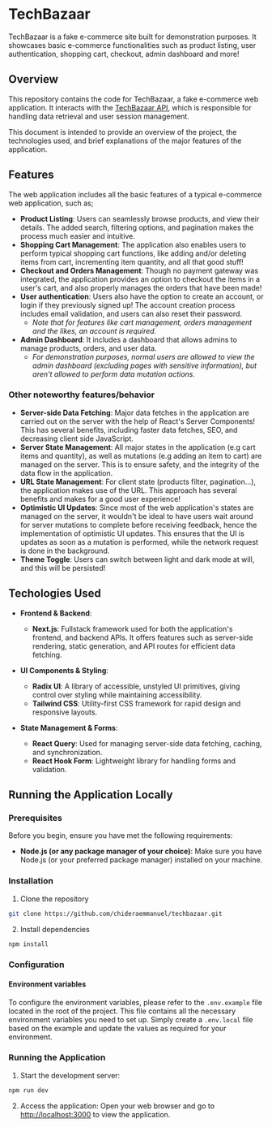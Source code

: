 # TechBazaar

TechBazaar is a fake e-commerce site built for demonstration purposes. It showcases basic e-commerce functionalities such as product listing, user authentication, shopping cart, checkout, admin dashboard and more!

## Overview

This repository contains the code for TechBazaar, a fake e-commerce web application. It interacts with the [TechBazaar API](https://github.com/chideraemmanuel/techbazaar-api), which is responsible for handling data retrieval and user session management.

This document is intended to provide an overview of the project, the technologies used, and brief explanations of the major features of the application.

<!-- ## Live Demo

Check out the live demo of the application [here](). -->

## Features

The web application includes all the basic features of a typical e-commerce web application, such as;

- **Product Listing**: Users can seamlessly browse products, and view their details. The added search, filtering options, and pagination makes the process much easier and intuitive.
- **Shopping Cart Management**: The application also enables users to perform typical shopping cart functions, like adding and/or deleting items from cart, incrementing item quantity, and all that good stuff!
- **Checkout and Orders Management**: Though no payment gateway was integrated, the application provides an option to checkout the items in a user's cart, and also properly manages the orders that have been made!
- **User authentication**: Users also have the option to create an account, or login if they previously signed up! The account creation process includes email validation, and users can also reset their password.
  - _Note that for features like cart management, orders management and the likes, an account is required._
- **Admin Dashboard**: It includes a dashboard that allows admins to manage products, orders, and user data.
  - _For demonstration purposes, normal users are allowed to view the admin dashboard (excluding pages with sensitive information), but aren't allowed to perform data mutation actions._

### Other noteworthy features/behavior

- **Server-side Data Fetching**: Major data fetches in the application are carried out on the server with the help of React's Server Components! This has several benefits, including faster data fetches, SEO, and decreasing client side JavaScript.
- **Server State Management**: All major states in the application (e.g cart items and quantity), as well as mutations (e.g adding an item to cart) are managed on the server. This is to ensure safety, and the integrity of the data flow in the application.
- **URL State Management**: For client state (products filter, pagination...), the application makes use of the URL. This approach has several benefits and makes for a good user experience!
- **Optimistic UI Updates**: Since most of the web application's states are managed on the server, it wouldn't be ideal to have users wait around for server mutations to complete before receiving feedback, hence the implementation of optimistic UI updates. This ensures that the UI is updates as soon as a mutation is performed, while the network request is done in the background.
- **Theme Toggle**: Users can switch between light and dark mode at will, and this will be persisted!

## Techologies Used

- **Frontend & Backend**:

  - **Next.js**: Fullstack framework used for both the application's frontend, and backend APIs. It offers features such as server-side rendering, static generation, and API routes for efficient data fetching.

- **UI Components & Styling**:

  - **Radix UI**: A library of accessible, unstyled UI primitives, giving control over styling while maintaining accessibility.
  - **Tailwind CSS**: Utility-first CSS framework for rapid design and responsive layouts.

- **State Management & Forms**:

  - **React Query**: Used for managing server-side data fetching, caching, and synchronization.
  - **React Hook Form**: Lightweight library for handling forms and validation.

## Running the Application Locally

### Prerequisites

Before you begin, ensure you have met the following requirements:

- **Node.js (or any package manager of your choice)**: Make sure you have Node.js (or your preferred package manager) installed on your machine.

### Installation

1. Clone the repository

```bash
git clone https://github.com/chideraemmanuel/techbazaar.git
```

2. Install dependencies

```bash
npm install
```

### Configuration

#### Environment variables

To configure the environment variables, please refer to the `.env.example` file located in the root of the project. This file contains all the necessary environment variables you need to set up. Simply create a `.env.local` file based on the example and update the values as required for your environment.

### Running the Application

1. Start the development server:

```bash
npm run dev
```

2. Access the application: Open your web browser and go to [http://localhost:3000](http://localhost:3000) to view the application.
